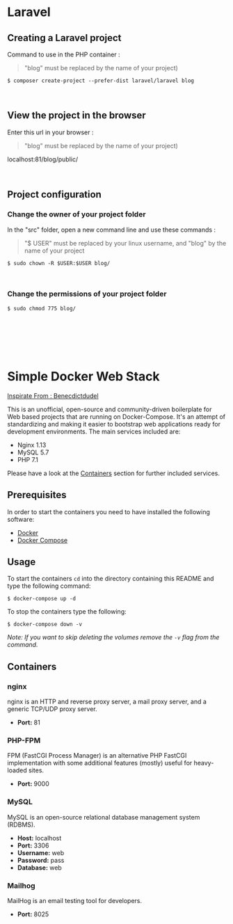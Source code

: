 # Laravel

  

## Creating a Laravel project

Command to use in the PHP container : 
> "blog" must be replaced by the name of your project)

```shell
$ composer create-project --prefer-dist laravel/laravel blog
```


&nbsp;
## View the project in the browser

Enter this url in your browser :
> "blog" must be replaced by the name of your project)

localhost:81/blog/public/


&nbsp;
## Project configuration

### Change the owner of your project folder

In the "src" folder, open a new command line and use these commands :

> "$ USER" must be replaced by your linux username, and "blog" by the name of your project

```shell
$ sudo chown -R $USER:$USER blog/
```


&nbsp;
### Change the permissions of your project folder

```shell
$ sudo chmod 775 blog/
```
&nbsp;

&nbsp;

&nbsp;
# Simple Docker Web Stack

[Inspirate From : Benecdictdudel](https://github.com/benedictdudel/simple-docker-web-stack)

This is an unofficial, open-source and community-driven boilerplate for Web
based projects that are running on Docker-Compose. It's an attempt of
standardizing and making it easier to bootstrap web applications ready for
development environments. The main services included are:

- Nginx 1.13
- MySQL 5.7
- PHP 7.1

Please have a look at the [Containers](#Containers) section for further
included services.

## Prerequisites

In order to start the containers you need to have installed the following
software:

- [Docker](https://docs.docker.com/engine/installation/)
- [Docker Compose](https://docs.docker.com/compose/install/)

## Usage

To start the containers `cd` into the directory containing this README and
type the following command:

```shell
$ docker-compose up -d
```

To stop the containers type the following:

```shell
$ docker-compose down -v
```

*Note: If you want to skip deleting the volumes remove the `-v` flag from
the command.*

## Containers

### nginx

nginx is an HTTP and reverse proxy server, a mail proxy server, and a generic
TCP/UDP proxy server.

- **Port:** 81

### PHP-FPM

FPM (FastCGI Process Manager) is an alternative PHP FastCGI implementation
with some additional features (mostly) useful for heavy-loaded sites.

- **Port:** 9000

### MySQL

MySQL is an open-source relational database management system (RDBMS).

- **Host:** localhost
- **Port:** 3306
- **Username:** web
- **Password:** pass
- **Database:** web

### Mailhog

MailHog is an email testing tool for developers.

- **Port:** 8025




